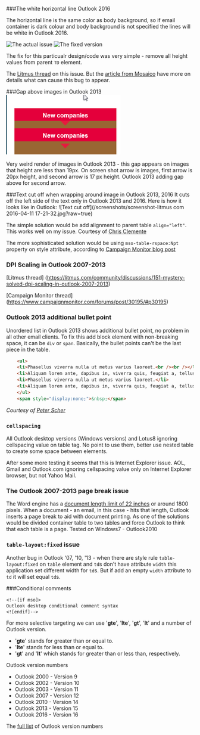 ###The white horizontal line Outlook 2016

The horizontal line is the same color as body background, so if email container is dark colour and body background is not specified the lines will be white in Outlook 2016.

![The actual issue](http://i.imgur.com/Mf0qqHd.png)
![The fixed version](http://i.imgur.com/cOSDS7W.png)

The fix for this particualr design/code was very simple - remove all height values from parent `TD` element.

The [Litmus thread](https://litmus.com/community/discussions/4990-outlook-2016-1px-horizontal-lines-showing-up-in-the-body) on this issue. But the [article from Mosaico](https://mosaico.io/email-client-tricks/outlook-2016-weird-1px-horizontal-lines/) have more on details what can cause this bug to appear.

###Gap above images in Outlook 2013
![Gap above image](/screenshots/2016-05-17_155028.png?raw=true)

Very weird render of images in Outlook 2013 - this gap appears on images that height are less than 19px. On screen shot arrow is images, first arrow is 20px height, and second arrow is 17 px height. Outlook 2013 adding gap above for second arrow.

###Text cut off when wrapping around image in Outlook 2013, 2016
It cuts off the left side of the text only in Outlook 2013 and 2016. Here is how it looks like in Outlook:
![Text cut off](/screenshots/screenshot-litmus com 2016-04-11 17-21-32.jpg?raw=true)

The simple solution would be add alignment to parent table `align="left"`. This works well on my issue.
Courtesy of [Chris Clemente](http://www.informz.com/blog/template-design/quick-tip-fixing-outlook-2013-wrap-padding/)

The more sophisticated solution would be using `mso-table-rspace:Npt` property on style attribute, according to [Campaign Monitor blog post](https://www.campaignmonitor.com/forums/topic/7836/text-cut-off-when-wrapping-around-image-in-nested-table-outlook-2013/)

### DPI Scaling in Outlook 2007-2013

[Litmus thread] (https://litmus.com/community/discussions/151-mystery-solved-dpi-scaling-in-outlook-2007-2013)

[Campaign Monitor thread] (https://www.campaignmonitor.com/forums/post/30195/#p30195)

### Outlook 2013 additional bullet point

Unordered list in Outlook 2013 shows additional bullet point, no problem in all other email clients. To fix this add block element with non-breaking space, it can be `div` or `span`. Basically, the bullet points can't be the last piece in the table.

```html
	<ul>
    <li>Phasellus viverra nulla ut metus varius laoreet.<br /><br /></li>
    <li>Aliquam lorem ante, dapibus in, viverra quis, feugiat a, tellus.</li>
    <li>Phasellus viverra nulla ut metus varius laoreet.</li>
    <li>Aliquam lorem ante, dapibus in, viverra quis, feugiat a, tellus.</li>
	</ul>
	<span style="display:none;">&nbsp;</span>
```

*Courtesy of [Peter Scher](https://www.campaignmonitor.com/forums/post/30101/#p30101)*

### `cellspacing`
All Outlook desktop versions (Windows versions) and Lotus8 ignoring cellspacing value on table tag. No point to use them, better use nested table to create some space between elements.

After some more testing it seems that this is Internet Explorer issue. AOL, Gmail and Outlook.com ignoring cellspacing value only on Internet Explorer browser, but not Yahoo Mail.

### The Outlook 2007-2013 page break issue
The Word engine has a [document length limit of 22 inches](http://support.microsoft.com/kb/95109) or around 1800 pixels. When a document - an email, in this case - hits that length, Outlook inserts a page break to aid with document printing.
As one of the solutions would be divided container table to two tables and force Outlook to think that each table is a page.
Tested on Windows7 - Outlook2010


### `table-layout:fixed` issue
Another bug in Outlook '07, '10, '13 - when there are style rule `table-layout:fixed` on `table` element and `td`s don't have attribute `width` this application set different width for `td`s. But if add an empty `width` attribute to `td` it will set equal `td`s.

###Conditional comments

```
<!--[if mso]>
Outlook desktop conditional comment syntax
<![endif]-->
```

For more selective targeting we can use '**gte**', '**lte**', '**gt**', '**lt**' and a number of Outlook version.

- '**gte**' stands for greater than or equal to.
- '**lte**' stands for less than or equal to.
- '**gt**' and '**lt**' which stands for greater than or less than, respectively.

Outlook version numbers

* Outlook 2000 - Version 9
* Outlook 2002 - Version 10
* Outlook 2003 - Version 11
* Outlook 2007 - Version 12
* Outlook 2010 - Version 14
* Outlook 2013 - Version 15
* Outlook 2016 - Version 16

The [full list](http://www.slipstick.com/outlook/outlook-version-numbers/) of Outlook version numbers
